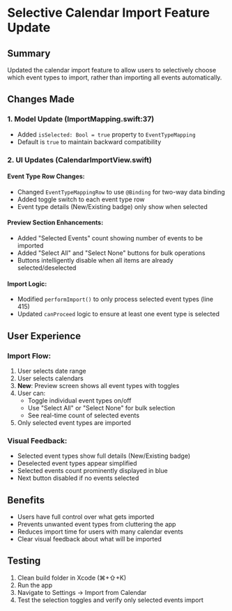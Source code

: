 # Selective Calendar Import Feature Update

## Summary
Updated the calendar import feature to allow users to selectively choose which event types to import, rather than importing all events automatically.

## Changes Made

### 1. **Model Update** (ImportMapping.swift:37)
- Added `isSelected: Bool = true` property to `EventTypeMapping`
- Default is `true` to maintain backward compatibility

### 2. **UI Updates** (CalendarImportView.swift)

#### Event Type Row Changes:
- Changed `EventTypeMappingRow` to use `@Binding` for two-way data binding
- Added toggle switch to each event type row
- Event type details (New/Existing badge) only show when selected

#### Preview Section Enhancements:
- Added "Selected Events" count showing number of events to be imported
- Added "Select All" and "Select None" buttons for bulk operations
- Buttons intelligently disable when all items are already selected/deselected

#### Import Logic:
- Modified `performImport()` to only process selected event types (line 415)
- Updated `canProceed` logic to ensure at least one event type is selected

## User Experience

### Import Flow:
1. User selects date range
2. User selects calendars
3. **New**: Preview screen shows all event types with toggles
4. User can:
   - Toggle individual event types on/off
   - Use "Select All" or "Select None" for bulk selection
   - See real-time count of selected events
5. Only selected event types are imported

### Visual Feedback:
- Selected event types show full details (New/Existing badge)
- Deselected event types appear simplified
- Selected events count prominently displayed in blue
- Next button disabled if no events selected

## Benefits
- Users have full control over what gets imported
- Prevents unwanted event types from cluttering the app
- Reduces import time for users with many calendar events
- Clear visual feedback about what will be imported

## Testing
1. Clean build folder in Xcode (⌘+⇧+K)
2. Run the app
3. Navigate to Settings → Import from Calendar
4. Test the selection toggles and verify only selected events import
